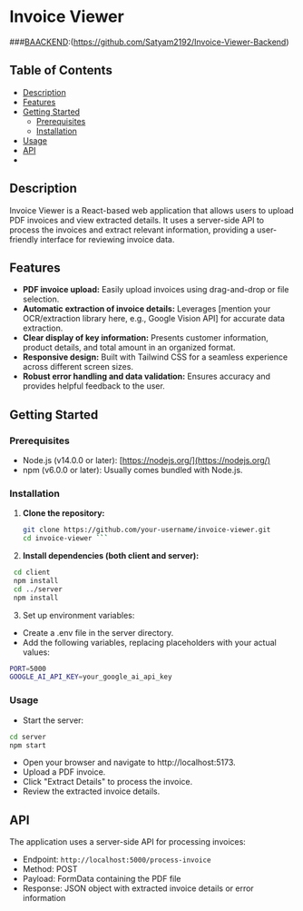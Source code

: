 # Invoice Viewer

###[BAACKEND]:(https://github.com/Satyam2192/Invoice-Viewer-Backend)

## Table of Contents

- [Description](#description)
- [Features](#features)
- [Getting Started](#getting-started)
  - [Prerequisites](#prerequisites)
  - [Installation](#installation)
- [Usage](#usage)
- [API](#api)
- [BAACKEND]:(https://github.com/Satyam2192/Invoice-Viewer-Backend)


## Description

Invoice Viewer is a React-based web application that allows users to upload PDF invoices and view extracted details. It uses a server-side API to process the invoices and extract relevant information, providing a user-friendly interface for reviewing invoice data.

## Features

- **PDF invoice upload:** Easily upload invoices using drag-and-drop or file selection.
- **Automatic extraction of invoice details:**  Leverages [mention your OCR/extraction library here, e.g., Google Vision API] for accurate data extraction.
- **Clear display of key information:**  Presents customer information, product details, and total amount in an organized format.
- **Responsive design:**  Built with Tailwind CSS for a seamless experience across different screen sizes.
- **Robust error handling and data validation:** Ensures accuracy and provides helpful feedback to the user.

## Getting Started

### Prerequisites

- Node.js (v14.0.0 or later): [https://nodejs.org/](https://nodejs.org/)
- npm (v6.0.0 or later): Usually comes bundled with Node.js.

### Installation

1. **Clone the repository:**
   ```bash
   git clone https://github.com/your-username/invoice-viewer.git
   cd invoice-viewer ```
2. **Install dependencies (both client and server):**
 ```bash
  cd client
  npm install
  cd ../server
  npm install 
 ```
3. Set up environment variables:
- Create a .env file in the server directory.
- Add the following variables, replacing placeholders with your actual values:
```bash
PORT=5000
GOOGLE_AI_API_KEY=your_google_ai_api_key
```
### Usage
- Start the server:
```bash
cd server
npm start
```
- Open your browser and navigate to http://localhost:5173.
- Upload a PDF invoice.
- Click "Extract Details" to process the invoice.
- Review the extracted invoice details.

## API

The application uses a server-side API for processing invoices:

- Endpoint: `http://localhost:5000/process-invoice`
- Method: POST
- Payload: FormData containing the PDF file
- Response: JSON object with extracted invoice details or error information
